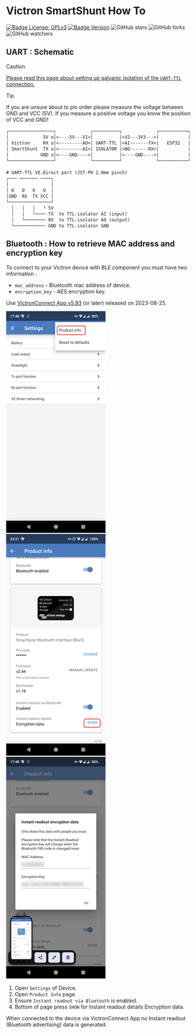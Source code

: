 # Victron SmartShunt How To

[![Badge License: GPLv3](https://img.shields.io/badge/License-GPLv3-brightgreen.svg)](https://www.gnu.org/licenses/gpl-3.0)
[![Badge Version](https://img.shields.io/github/v/release/Sleeper85/esphome-yambms?include_prereleases&color=yellow&logo=DocuSign&logoColor=white)](https://github.com/Sleeper85/esphome-yambms/releases/latest)
![GitHub stars](https://img.shields.io/github/stars/Sleeper85/esphome-yambms)
![GitHub forks](https://img.shields.io/github/forks/Sleeper85/esphome-yambms)
![GitHub watchers](https://img.shields.io/github/watchers/Sleeper85/esphome-yambms)

## UART : Schematic

> [!CAUTION]
> [Please read this page about setting up galvanic isolation of the `UART-TTL` connection.](Galvanic_isolation.md)

> [!TIP]
> If you are unsure about to pin order please measure the voltage between GND and VCC (5V). If you measure a positive voltage you know the position of VCC and GND!

```
┌─────────────────┐             ┌──────────┐             ┌───────────┐
│             5V o│<----5V---V1>│          |<V2---3V3--->|           |
│ Victron     RX o│<---------AO<│ UART-TTL │<AI-------TX<|   ESP32   |
│ SmartShunt  TX o│>---------AI>│ ISOLATOR │>BO-------RX>|           |
│            GND o│<----GND---->│          │<----GND---->|           |
└─────────────────┘             └──────────┘             └───────────┘

# UART-TTL VE.Direct port (JST-PH 2.0mm pinch)
┌─── ─────── ────┐
│                │
│ O   O   O   O  │
│GND  RX  TX VCC │ 
└────────────────┘
  │   │   │   └ 5V
  │   │   └──── TX  to TTL-isolator AI (input)
  │   └──────── RX  to TTL-isolator AO (output)
  └──────────── GND to TTL-isolator GND

```

## Bluetooth : How to retrieve MAC address and encryption key

To connect to your Victron device with BLE component you must have two information :

- `mac_address` -  Bluetooth mac address of device.
- `encryption_key` - AES encryption key.

Use [VictronConnect App v5.93](https://www.victronenergy.com/live/victronconnect:beta) (or later) released on 2023-08-25.

![VictronConnect App Settings page](../../images/Victron_SmartShunt_App_01_Settings.png)
![VictronConnect App Product info page](../../images/Victron_SmartShunt_App_02_ProductInfo.png)
![VictronConnect App Instant readout encryption data](../../images/Victron_SmartShunt_App_03_EncryptionData.png)

1. Open `Settings` of Device.
2. Open `Product Info` page.
3. Ensure `Instant readout via Bluetooth` is enabled.
4. Bottom of page press `SHOW` for Instant readout details Encryption data.

When connected to the device via VictronConnect App no Instant readout (Bluetooth advertising) data is generated.
